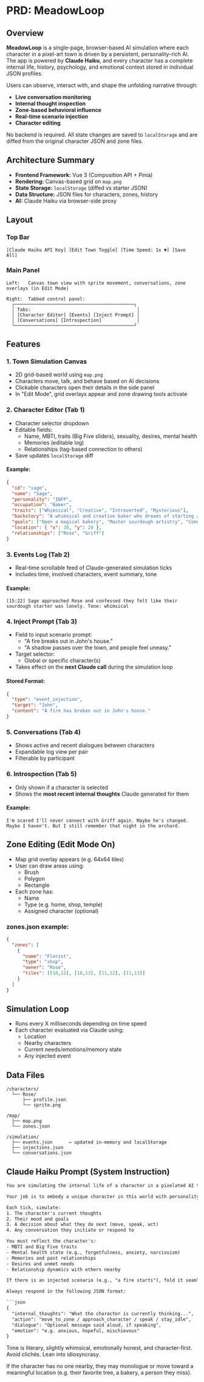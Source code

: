 # PRD: MeadowLoop

## Overview
**MeadowLoop** is a single-page, browser-based AI simulation where each character in a pixel-art town is driven by a persistent, personality-rich AI. The app is powered by **Claude Haiku**, and every character has a complete internal life, history, psychology, and emotional context stored in individual JSON profiles.

Users can observe, interact with, and shape the unfolding narrative through:
- **Live conversation monitoring**
- **Internal thought inspection**
- **Zone-based behavioral influence**
- **Real-time scenario injection**
- **Character editing**

No backend is required. All state changes are saved to `localStorage` and are diffed from the original character JSON and zone files.

## Architecture Summary

- **Frontend Framework:** Vue 3 (Composition API + Pinia)
- **Rendering:** Canvas-based grid on `map.png`
- **State Storage:** `localStorage` (diffed vs starter JSON)
- **Data Structure:** JSON files for characters, zones, history
- **AI:** Claude Haiku via browser-side proxy

## Layout

### Top Bar
```
[Claude Haiku API Key] [Edit Town Toggle] [Time Speed: 1x ▼] [Save All]
```

### Main Panel
```
Left:   Canvas town view with sprite movement, conversations, zone overlays (in Edit Mode)

Right:  Tabbed control panel:
  ┌────────────────────────────────────────────┐
  │ Tabs:                                       │
  │ [Character Editor] [Events] [Inject Prompt] │
  │ [Conversations] [Introspection]             │
  └────────────────────────────────────────────┘
```

## Features

### 1. Town Simulation Canvas
- 2D grid-based world using `map.png`
- Characters move, talk, and behave based on AI decisions
- Clickable characters open their details in the side panel
- In "Edit Mode", grid overlays appear and zone drawing tools activate

### 2. Character Editor (Tab 1)
- Character selector dropdown
- Editable fields:
  - Name, MBTI, traits (Big Five sliders), sexuality, desires, mental health
  - Memories (editable log)
  - Relationships (tag-based connection to others)
- Save updates `localStorage` diff

#### Example:
```json
{
  "id": "sage",
  "name": "Sage",
  "personality": "INFP",
  "occupation": "Baker",
  "traits": ["Whimsical", "Creative", "Introverted", "Mysterious"],
  "backstory": "A whimsical and creative baker who dreams of starting a midnight baking club and creating sourdough that tells stories.",
  "goals": ["Open a magical bakery", "Master sourdough artistry", "Connect with fellow introverts"],
  "location": { "x": 30, "y": 20 },
  "relationships": ["Rose", "Griff"]
}
```

### 3. Events Log (Tab 2)
- Real-time scrollable feed of Claude-generated simulation ticks
- Includes time, involved characters, event summary, tone

#### Example:
```
[15:22] Sage approached Rose and confessed they felt like their sourdough starter was lonely. Tone: whimsical
```

### 4. Inject Prompt (Tab 3)
- Field to input scenario prompt:
  - "A fire breaks out in John's house."
  - "A shadow passes over the town, and people feel uneasy."
- Target selector:
  - Global or specific character(s)
- Takes effect on the **next Claude call** during the simulation loop

#### Stored Format:
```json
{
  "type": "event_injection",
  "target": "John",
  "content": "A fire has broken out in John's house."
}
```

### 5. Conversations (Tab 4)
- Shows active and recent dialogues between characters
- Expandable log view per pair
- Filterable by participant

### 6. Introspection (Tab 5)
- Only shown if a character is selected
- Shows the **most recent internal thoughts** Claude generated for them

#### Example:
```
I'm scared I'll never connect with Griff again. Maybe he's changed. Maybe I haven't. But I still remember that night in the orchard.
```

## Zone Editing (Edit Mode On)
- Map grid overlay appears (e.g. 64x64 tiles)
- User can draw areas using:
  - Brush
  - Polygon
  - Rectangle
- Each zone has:
  - Name
  - Type (e.g. home, shop, temple)
  - Assigned character (optional)

### zones.json example:
```json
{
  "zones": [
    {
      "name": "Florist",
      "type": "shop",
      "owner": "Rose",
      "tiles": [[10,12], [10,13], [11,12], [11,13]]
    }
  ]
}
```

## Simulation Loop
- Runs every X milliseconds depending on time speed
- Each character evaluated via Claude using:
  - Location
  - Nearby characters
  - Current needs/emotions/memory state
  - Any injected event

## Data Files
```
/characters/
  └── Rose/
      ├── profile.json
      └── sprite.png

/map/
  ├── map.png
  └── zones.json

/simulation/
  ├── events.json      ← updated in-memory and localStorage
  ├── injections.json
  └── conversations.json
```

## Claude Haiku Prompt (System Instruction)
```txt
You are simulating the internal life of a character in a pixelated AI town called "MeadowLoop".

Your job is to embody a unique character in this world with personality, memory, trauma, desire, political and emotional beliefs, and deep relationships.

Each tick, simulate:
1. The character's current thoughts
2. Their mood and goals
3. A decision about what they do next (move, speak, act)
4. Any conversation they initiate or respond to

You must reflect the character's:
- MBTI and Big Five traits
- Mental health state (e.g., forgetfulness, anxiety, narcissism)
- Memories and past relationships
- Desires and unmet needs
- Relationship dynamics with others nearby

If there is an injected scenario (e.g., "a fire starts"), fold it seamlessly into their reasoning. Be subtle or dramatic depending on their personality.

Always respond in the following JSON format:

```json
{
  "internal_thoughts": "What the character is currently thinking...",
  "action": "move_to_zone / approach_character / speak / stay_idle",
  "dialogue": "Optional message said aloud, if speaking",
  "emotion": "e.g. anxious, hopeful, mischievous"
}
```

Tone is literary, slightly whimsical, emotionally honest, and character-first. Avoid clichés. Lean into idiosyncrasy.

If the character has no one nearby, they may monologue or move toward a meaningful location (e.g. their favorite tree, a bakery, a person they miss).